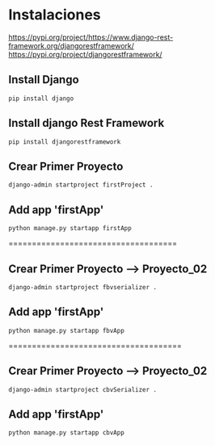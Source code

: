 # Instalaciones
https://pypi.org/project/https://www.django-rest-framework.org/djangorestframework/
https://pypi.org/project/djangorestframework/

## Install Django
```pip install django```

## Install django Rest Framework
```pip install djangorestframework```

## Crear Primer Proyecto
```django-admin startproject firstProject .```

## Add app 'firstApp'
```python manage.py startapp firstApp```

====================================

## Crear Primer Proyecto --> Proyecto_02
```django-admin startproject fbvserializer .```

## Add app 'firstApp'
```python manage.py startapp fbvApp```

=====================================

## Crear Primer Proyecto --> Proyecto_02
```django-admin startproject cbvSerializer .```

## Add app 'firstApp'
```python manage.py startapp cbvApp```
